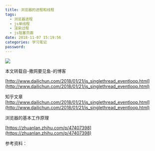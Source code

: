 ```yaml
---
title: 浏览器的进程和线程
tags:
  - 浏览器进程
  - js单线程
  - 渲染过程
  - js阻塞页面
date: 2018-11-07 15:19:56
categories: 学习笔记
password:
---
```


![](https://haitang10-blog.oss-cn-beijing.aliyuncs.com/%E6%B5%8F%E8%A7%88%E5%99%A8%E8%BF%9B%E7%A8%8B.JPG)

<!-- more -->

本文转载自-撒网要见鱼-的博客

[http://www.dailichun.com/2018/01/21/js_singlethread_eventloop.html](http://www.dailichun.com/2018/01/21/js_singlethread_eventloop.html)

知乎文章[http://www.dailichun.com/2018/01/21/js_singlethread_eventloop.html](http://www.dailichun.com/2018/01/21/js_singlethread_eventloop.html)

浏览器的基本工作原理

[https://zhuanlan.zhihu.com/p/47407398](https://zhuanlan.zhihu.com/p/47407398)

参考资料：